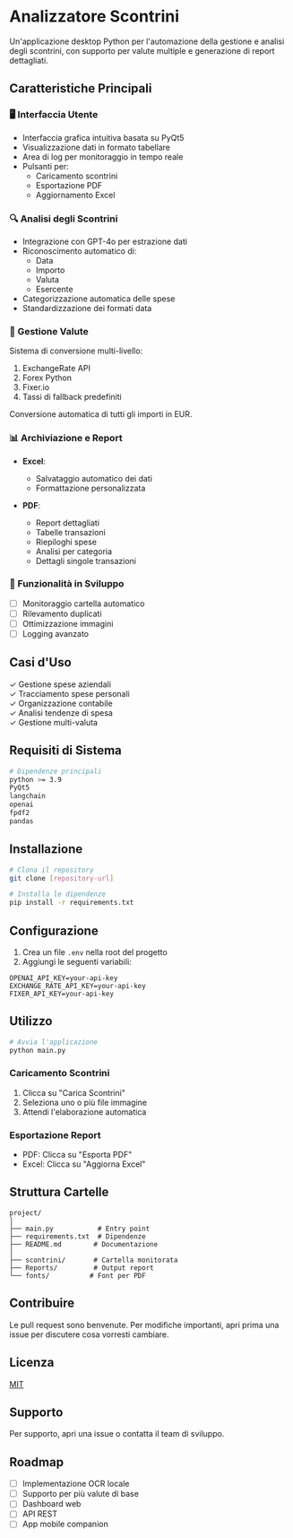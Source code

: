 # Analizzatore Scontrini

Un'applicazione desktop Python per l'automazione della gestione e analisi degli scontrini, con supporto per valute multiple e generazione di report dettagliati.

## Caratteristiche Principali

### 🖥️ Interfaccia Utente
- Interfaccia grafica intuitiva basata su PyQt5
- Visualizzazione dati in formato tabellare
- Area di log per monitoraggio in tempo reale
- Pulsanti per:
  - Caricamento scontrini
  - Esportazione PDF
  - Aggiornamento Excel

### 🔍 Analisi degli Scontrini
- Integrazione con GPT-4o per estrazione dati
- Riconoscimento automatico di:
  - Data
  - Importo
  - Valuta
  - Esercente
- Categorizzazione automatica delle spese
- Standardizzazione dei formati data

### 💱 Gestione Valute
Sistema di conversione multi-livello:
1. ExchangeRate API
2. Forex Python
3. Fixer.io
4. Tassi di fallback predefiniti

Conversione automatica di tutti gli importi in EUR.

### 📊 Archiviazione e Report
- **Excel**: 
  - Salvataggio automatico dei dati
  - Formattazione personalizzata
  
- **PDF**:
  - Report dettagliati
  - Tabelle transazioni
  - Riepiloghi spese
  - Analisi per categoria
  - Dettagli singole transazioni

### 🔄 Funzionalità in Sviluppo
- [ ] Monitoraggio cartella automatico
- [ ] Rilevamento duplicati
- [ ] Ottimizzazione immagini
- [ ] Logging avanzato

## Casi d'Uso

✓ Gestione spese aziendali  
✓ Tracciamento spese personali  
✓ Organizzazione contabile  
✓ Analisi tendenze di spesa  
✓ Gestione multi-valuta

## Requisiti di Sistema

```bash
# Dipendenze principali
python >= 3.9
PyQt5
langchain
openai
fpdf2
pandas
```

## Installazione

```bash
# Clona il repository
git clone [repository-url]

# Installa le dipendenze
pip install -r requirements.txt
```

## Configurazione

1. Crea un file `.env` nella root del progetto
2. Aggiungi le seguenti variabili:
```env
OPENAI_API_KEY=your-api-key
EXCHANGE_RATE_API_KEY=your-api-key
FIXER_API_KEY=your-api-key
```

## Utilizzo

```bash
# Avvia l'applicazione
python main.py
```

### Caricamento Scontrini
1. Clicca su "Carica Scontrini"
2. Seleziona uno o più file immagine
3. Attendi l'elaborazione automatica

### Esportazione Report
- PDF: Clicca su "Esporta PDF"
- Excel: Clicca su "Aggiorna Excel"

## Struttura Cartelle

```
project/
│
├── main.py           # Entry point
├── requirements.txt  # Dipendenze
├── README.md        # Documentazione
│
├── scontrini/       # Cartella monitorata
├── Reports/         # Output report
└── fonts/          # Font per PDF
```

## Contribuire

Le pull request sono benvenute. Per modifiche importanti, apri prima una issue per discutere cosa vorresti cambiare.

## Licenza

[MIT](https://choosealicense.com/licenses/mit/)

## Supporto

Per supporto, apri una issue o contatta il team di sviluppo.

## Roadmap

- [ ] Implementazione OCR locale
- [ ] Supporto per più valute di base
- [ ] Dashboard web
- [ ] API REST
- [ ] App mobile companion